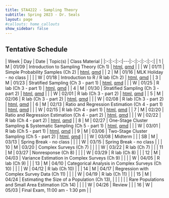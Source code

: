 ```yaml
---
title: STA4222 - Sampling Theory
subtitle: Spring 2023 - Dr. Seals
layout: page
#callouts: home_callouts
show_sidebar: false
---
```


## Tentative Schedule

| Week | Day | Date  | Topic(s) | Class Material | 
|:-:|:-:|:-:|---|:-:|:-:|:-:|:-:|
| 1    | M   | 01/09 | Introduction to Sampling Theory (Ch 1) | [html](https://samanthaseals.github.io/STA4222/slides/L01.html), [qmd](https://github.com/samanthaseals/STA4222/blob/master/slides/L01.qmd) |
|      | W   | 01/11 | Simple Probability Samples (Ch 2) | [html](https://samanthaseals.github.io/STA4222/slides/L02.html), [qmd](https://github.com/samanthaseals/STA4222/blob/master/slides/L02.qmd) |
| 2    | M   | 01/16 | MLK Holiday - no class | |
|      | W   | 01/18 | Introduction to R / R lab (Ch 2) | [html](https://samanthaseals.github.io/STA4222/labs/W02.html), [qmd](https://github.com/samanthaseals/STA4222/blob/master/labs/W02.qmd) |
| 3    | M   | 01/23 | Stratified Sampling (Ch 3 - part 1) | [html](https://samanthaseals.github.io/STA4222/slides/L03.html), [qmd](https://github.com/samanthaseals/STA4222/blob/master/slides/L03.qmd) |
|      | W   | 01/25 | R lab (Ch 3 - part 1) | [html](https://samanthaseals.github.io/STA4222/labs/W03.html), [qmd](https://github.com/samanthaseals/STA4222/blob/master/labs/W03.qmd) |
| 4    | M   | 01/30 | Stratified Sampling (Ch 3 - part 2)  | [html](https://samanthaseals.github.io/STA4222/slides/L04.html), [qmd](https://github.com/samanthaseals/STA4222/blob/master/slides/L04.qmd)  |
|      | W   | 02/01 | R lab (Ch 3 - part 2) | [html](https://samanthaseals.github.io/STA4222/labs/W04.html), [qmd](https://github.com/samanthaseals/STA4222/blob/master/labs/W04.qmd) |
| 5    | M   | 02/06 | R lab (Ch 3 - part 2) | [html](https://samanthaseals.github.io/STA4222/labs/W04.html), [qmd](https://github.com/samanthaseals/STA4222/blob/master/labs/W04.qmd) |
|      | W   | 02/08 | R lab (Ch 3 - part 2) | [html](https://samanthaseals.github.io/STA4222/labs/W04.html), [qmd](https://github.com/samanthaseals/STA4222/blob/master/labs/W04.qmd) |
| 6    | M   | 02/13 | Ratio and Regression Estimation (Ch 4 - part 1) | [html](https://samanthaseals.github.io/STA4222/slides/L05.html), [qmd](https://github.com/samanthaseals/STA4222/blob/master/slides/L05.qmd) |
|      | W   | 02/15 | R lab (Ch 4 - part 1) | [html](https://samanthaseals.github.io/STA4222/labs/W06.html), [qmd](https://github.com/samanthaseals/STA4222/blob/master/labs/W06.qmd)  |
| 7    | M   | 02/20 | Ratio and Regression Estimation (Ch 4 - part 2)  | [html](https://samanthaseals.github.io/STA4222/slides/L06.html), [qmd](https://github.com/samanthaseals/STA4222/blob/master/slides/L06.qmd) |
|      | W   | 02/22 | R lab (Ch 4 - part 2) | [html](https://samanthaseals.github.io/STA4222/labs/W07.html), [qmd](https://github.com/samanthaseals/STA4222/blob/master/labs/W07.qmd) |
| 8    | M   | 02/27 | One-Stage Cluster Sampling & Systematic Sampling (Ch 5 - part 1) | [html](https://samanthaseals.github.io/STA4222/slides/L07.html), [qmd](https://github.com/samanthaseals/STA4222/blob/master/slides/L07.qmd) |
|      | W   | 03/01 | R lab (Ch 5 - part 1) | [html](https://samanthaseals.github.io/STA4222/labs/W08.html), [qmd](https://github.com/samanthaseals/STA4222/blob/master/labs/W08.qmd) |
| 9    | M   | 03/06 | Two-Stage Cluster Sampling (Ch 5 - part 2) | [html](https://samanthaseals.github.io/STA4222/slides/L08.html), [qmd](https://github.com/samanthaseals/STA4222/blob/master/slides/L08.qmd) |
|      | W   | 03/08 | Midterm | |
| SB   | M   | 03/13 | Spring Break - no class | |
|      | W   | 03/15 | Spring Break - no class | | 
| 10   | M   | 03/20 | Complex Surveys (Ch 7)  | |
|      | W   | 03/22 | R lab (Ch 7) | |
| 11   | M   | 03/27 | Nonresponse (Ch 8)  | |
|      | W   | 03/29 | R lab (Ch 8) | |
| 12   | M   | 04/03 | Variance Estimation in Complex Surveys (Ch 9)  | |
|      | W   | 04/05 | R lab (Ch 9) | |
| 13   | M   | 04/10 | Categorical Analysis in Complex Surveys (Ch 10) | |
|      | W   | 04/12 | R lab (Ch 10)  | |
| 14   | M   | 04/17 | Regression with Complex Survey Data (Ch 11) | |
|      | W   | 04/19 | R lab (Ch 11) | |
| 15   | M   | 04/24 | Estimating the Size of a Population (Ch 13),  | |
|      |     |       | Rare Populations and Small Area Estimation (Ch 14) | |
|      | W   | 04/26 | Review | |
| 16   | W   | 05/03 | Final Exam, 11:00 am - 1:30 pm | |
